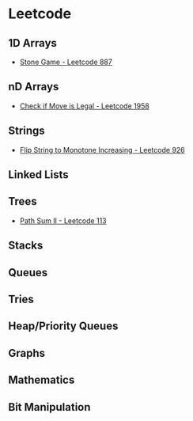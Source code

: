 # Leetcode

## 1D Arrays

* [Stone Game - Leetcode 887](../problem-solutions/1d-array-problems/stone-game.md)

## nD Arrays

* [Check if Move is Legal - Leetcode 1958](../problem-solutions/2d-array-problems/check-if-move-is-legal.md)

## Strings

* [Flip String to Monotone Increasing - Leetcode 926](../problem-solutions/string-problems/flip-string-to-monotone-increasing.md)

## Linked Lists

## Trees

* [Path Sum II - Leetcode 113](../problem-solutions/tree-problems/root-to-leaf-paths-with-specific-sum.md)

## Stacks

## Queues

## Tries

## Heap/Priority Queues

## Graphs

## Mathematics

## Bit Manipulation



